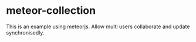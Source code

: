 meteor-collection
=================

This is an example using meteorjs. Allow multi users collaborate and update synchronisedly. 

